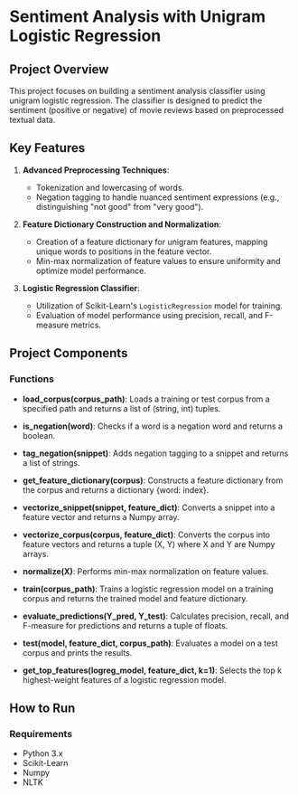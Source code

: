 # Sentiment Analysis with Unigram Logistic Regression


## Project Overview

This project focuses on building a sentiment analysis classifier using unigram logistic regression. The classifier is designed to predict the sentiment (positive or negative) of movie reviews based on preprocessed textual data.

## Key Features

1. **Advanced Preprocessing Techniques**:
   - Tokenization and lowercasing of words.
   - Negation tagging to handle nuanced sentiment expressions (e.g., distinguishing "not good" from "very good").

2. **Feature Dictionary Construction and Normalization**:
   - Creation of a feature dictionary for unigram features, mapping unique words to positions in the feature vector.
   - Min-max normalization of feature values to ensure uniformity and optimize model performance.

3. **Logistic Regression Classifier**:
   - Utilization of Scikit-Learn's `LogisticRegression` model for training.
   - Evaluation of model performance using precision, recall, and F-measure metrics.

## Project Components

### Functions

- **load_corpus(corpus_path)**: Loads a training or test corpus from a specified path and returns a list of (string, int) tuples.

- **is_negation(word)**: Checks if a word is a negation word and returns a boolean.

- **tag_negation(snippet)**: Adds negation tagging to a snippet and returns a list of strings.

- **get_feature_dictionary(corpus)**: Constructs a feature dictionary from the corpus and returns a dictionary {word: index}.

- **vectorize_snippet(snippet, feature_dict)**: Converts a snippet into a feature vector and returns a Numpy array.

- **vectorize_corpus(corpus, feature_dict)**: Converts the corpus into feature vectors and returns a tuple (X, Y) where X and Y are Numpy arrays.

- **normalize(X)**: Performs min-max normalization on feature values.

- **train(corpus_path)**: Trains a logistic regression model on a training corpus and returns the trained model and feature dictionary.

- **evaluate_predictions(Y_pred, Y_test)**: Calculates precision, recall, and F-measure for predictions and returns a tuple of floats.

- **test(model, feature_dict, corpus_path)**: Evaluates a model on a test corpus and prints the results.

- **get_top_features(logreg_model, feature_dict, k=1)**: Selects the top k highest-weight features of a logistic regression model.

## How to Run

### Requirements

- Python 3.x
- Scikit-Learn
- Numpy
- NLTK
